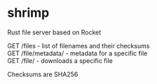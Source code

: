 # shrimp
Rust file server based on Rocket

GET /files - list of filenames and their checksums<br/>
GET /file/metadata/<checksum> - metadata for a specific file<br/>
GET /file/<checksum> - downloads a specific file<br/>

Checksums are SHA256

